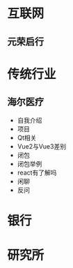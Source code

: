 # 互联网
## 元荣启行
# 传统行业
## 海尔医疗
- 自我介绍
- 项目
- Qt相关
- Vue2与Vue3差别
- 闭包
- 闭包举例
- react有了解吗
- 闲聊
- 反问
# 银行
# 研究所
